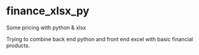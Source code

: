 # finance_xlsx_py
Some pricing with python &amp; xlsx

Trying to combine back end python and front end excel with basic financial products.
